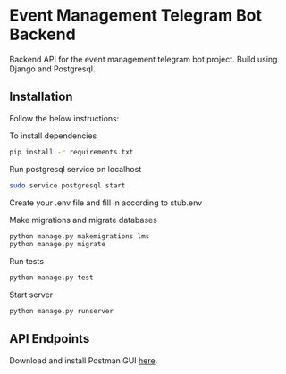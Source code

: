 # Event Management Telegram Bot Backend

Backend API for the event management telegram bot project. Build using Django and Postgresql.

## Installation

Follow the below instructions:

To install dependencies

```bash
pip install -r requirements.txt
```

Run postgresql service on localhost

```bash
sudo service postgresql start
```

Create your .env file and fill in according to stub.env

Make migrations and migrate databases
```bash
python manage.py makemigrations lms
python manage.py migrate
```
Run tests
```bash
python manage.py test
```
Start server
```bash
python manage.py runserver
```

## API Endpoints

Download and install Postman GUI [here](https://www.postman.com/).